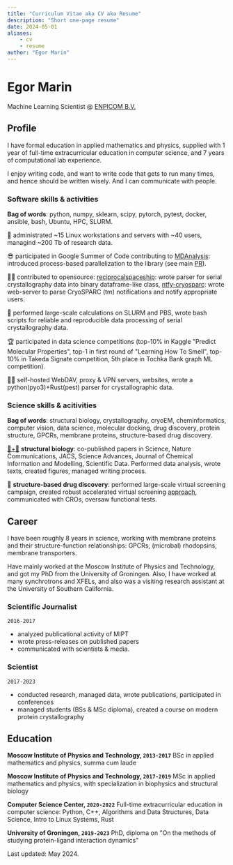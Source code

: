 ```yaml
---
title: "Curriculum Vitae aka CV aka Resume"
description: "Short one-page resume"
date: 2024-05-01
aliases:
    - cv
    - resume
author: "Egor Marin"
---
```


# Egor Marin
Machine Learning Scientist @ [ENPICOM B.V.](https://enpicom.com)

## Profile

I have formal education in applied mathematics and physics, supplied with 1 year of full-time extracurricular education in computer science, and 7 years of computational lab experience.

I enjoy writing code, and want to write code that gets to run many times, and hence should be written wisely. And I can communicate with people.

### Software skills & activities

**Bag of words**: python, numpy, sklearn, scipy, pytorch, pytest, docker, ansible, bash, Ubuntu, HPC, SLURM.

💾 administrated ~15 Linux workstations and servers with ~40 users, managind ~200 Tb of research data.

😎 participated in Google Summer of Code contributing to [MDAnalysis](https://github.com/MDAnalysis/mdanalysis/): introduced process-based parallelization to the library (see main [PR](https://github.com/marinegor/mdanalysis/tree/feature/dask-0)).

🧑‍💻 contributed to opensource: [reciprocalspaceship](https://github.com/rs-station/reciprocalspaceship): wrote parser for serial crystallography data into binary dataframe-like class, [ntfy-cryosparc](https://github.com/marinegor/ntfy_cryosparc/): wrote web-server to parse CryoSPARC (tm) notifications and notify appropriate users.

🍝 performed large-scale calculations on SLURM and PBS, wrote  bash scripts for reliable and reproducible data processing of serial crystallography data.

🏆 participated in data science competitions (top-10% in Kaggle "Predict Molecular Properties", top-1 in first round of "Learning How To Smell", top-10% in Takeda Signate competition, 5th place in Tochka Bank graph ML competition).

🤷‍♂️ self-hosted WebDAV, proxy & VPN servers, websites, wrote a python(pyo3)+Rust(pest) parser for crystallographic data.

### Science skills & acitivities

**Bag of words**: structural biology, crystallography, cryoEM, cheminformatics, computer vision, data science, molecular docking, drug discovery, protein structure, GPCRs, membrane proteins, structure-based drug discovery.

[🧬+🥩](https://www.nature.com/articles/d41586-023-00674-1) **structural biology**: co-published papers in Science, Nature Communications, JACS, Science Advances, Journal of Chemical Information and Modelling, Scientific Data. Performed data analysis, wrote texts, created figures, managed writing process.

💊 **structure-based drug discovery**: performed large-scale virtual screening campaign, created robust accelerated virtual screening [approach](https://pubs.acs.org/doi/10.1021/acs.jcim.3c01661), communicated with CROs, oversaw functional tests.


## Career
I have been roughly 8 years in science, working with membrane proteins and their structure-function relationships: GPCRs, (microbal) rhodopsins, membrane transporters.

Have mainly worked at the Moscow Institute of Physics and Technology, and got my PhD from the University of Groningen. Also, I have worked at many synchrotrons and XFELs, and also was a visiting research assistant at the University of Southern California.

### Scientific Journalist
`2016-2017`

 - analyzed publicational activity of MIPT
 - wrote press-releases on published papers
 - communicated with scientists & media.

### Scientist
`2017-2023`

 - conducted research, managed data, wrote publications, participated in conferences
 - managed students (BSs & MSc diploma), created a course on modern protein crystallography

## Education


**Moscow Institute of Physics and Technology, `2013-2017`**
BSc in applied mathematics and physics, summa cum laude

**Moscow Institute of Physics and Technology, `2017-2019`**
MSc in applied mathematics and physics, with specialization in biophysics and structural biology

**Computer Science Center, `2020-2022`**
Full-time extracurricular education in computer science: Python, C++, Algorithms and Data Structures, Data Science, Intro to Linux Systems, Rust


**University of Groningen, `2019-2023`**
PhD, diploma on "On the methods of studying protein-ligand interaction dynamics"


Last updated: May 2024.
